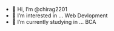 - 👋 Hi, I’m @chirag2201
- 👀 I’m interested in ... Web Devlopment
- 🌱 I’m currently studying in ... BCA  

<!---
chirag2201/chirag2201 is a ✨ special ✨ repository because its `README.md` (this file) appears on your GitHub profile.
You can click the Preview link to take a look at your changes.
--->
